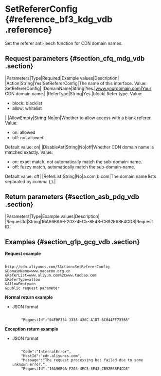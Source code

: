 # SetRefererConfig {#reference_bf3_kdg_vdb .reference}

Set the referer anti-leech function for CDN domain names.

## Request parameters {#section_cfq_mdg_vdb .section}

|Parameters|Type|Required|Example values|Description|
|Action|String|Yes|SetRefererConfig|The name of this interface. Value: SetRefererConfig|
|DomainName|String|Yes.|www.yourdomain.com|Your CDN domain name.|
|ReferType|String|Yes.|block| Refer type. Value:

 -   block: blacklist 
-   allow: whitelist

 |
|AllowEmpty|String|No|on|Whether to allow access with a blank referer. Value:

 -   on: allowed
-   off: not allowed

 Default value: on|
|DisableAst|String|No|off|Whether CDN domain name is matched exactly. Value:

-   on: exact match, not automatically match the sub-domain-name.
-   off: fuzzy match, automatically match the sub-domain-name.

 Default value: off|
|ReferList|String|No|a.com,b.com|The domain name lists separated by comma \(,\).|

## Return parameters {#section_asb_pdg_vdb .section}

|Parameters|Type|Example values|Description|
|RequestId|String|16A96B9A-F203-4EC5-8E43-CB92E68F4CD8|Request ID|

## Examples {#section_g1p_gcg_vdb .section}

**Request example**

```

http://cdn.aliyuncs.com/?Action=SetRefererConfig
&DomainName=www.macaron.org.cn
&ReferList=www.aliyun.com%2Cwww.taobao.com
&ReferType=allow
&AllowEmpty=on
&public request parameter
```

**Normal return example**

-   JSON format

    ```
    
        "RequestId":"04F0F334-1335-436C-A1D7-6C044FE73368"
    
    ```


**Exception return example**

-   JSON format

    ```
    
        "Code":"InternalError",
        "HostId":"cdn.aliyuncs.com",
        "Message":"The request processing has failed due to some unknown error.",
        "RequestId":"16A96B9A-F203-4EC5-8E43-CB92E68F4CD8"
    
    ```


